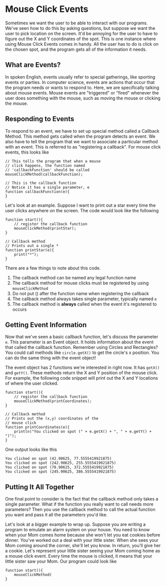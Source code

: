 # Mouse Click Events

Sometimes we want the user to be able to interact with our programs.  We've seen how to do this by asking questions, but suppose we want the user to pick  location on the screen.  It'd be annoying for the user to have to figure out the X and Y coordinates of the spot.  This is one instance where using Mouse Click Events comes in handy.  All the user has to do is click on the chosen spot, and the program gets all of the information it needs.


## What are Events?
In spoken English, events usually refer to special gatherings, like sporting events or parties.  In computer science, events are actions that occur that the program needs or wants to respond to.  Here, we are specifically talking about mouse events.  Mouse events are "triggered" or "fired" whenever the user does something with the mouse, such as moving the mouse or clicking the mouse.

## Responding to Events
To respond to an event, we have to set up special method called a Callback Method.  This method gets called when the program detects an event.  We also have to tell the program that we want to associate a particular method with an event. This is referred to as "registering a callback".  For mouse click events, this looks like

```
// This tells the program that when a mouse
// click happens, the function named
// 'callbackFunction' should be called
mouseClickMethod(callbackFunction);

// This is the callback function
// Notice it has a single parameter, e
function callbackFunction(e){
}
```


Let's look at an example.  Suppose I want to print out a star every time the user clicks anywhere on the screen.  The code would look like the following

```
function start(){
    // register the callback function
    mouseClickMethod(printStar);
}

// Callback method
// Prints out a single * 
function printStar(e){
    print("*");
}
```

There are a few things to note about this code.
1.  The callback method can be named any legal function name
2.  The callback method for mouse clicks must be registered by using ```mouseClickMethod```
2.  Do not put () after the function name when registering the callback
3.  The callback method always takes  single parameter, typically named ```e```
4.  The callback method is **always** called when the event it's registered to occurs

## Getting Event Information
Now that we've seen a basic callback function, let's discuss the parameter ```e```.  This parameter is an Event object.  It holds information about the event that called the callback function.  Remember using Circles and Rectangles?  You could call methods like ```circle.getX()``` to get the circle's x position.  You can do the same thing with the event object!

The event object has 2 functions we're interested in right now.  It has ```getX()``` and ```getY()```.  These methods return the X and Y position of the mouse click.  For example, the following code snippet will print out the X and Y locations of where the user clicked.

```
function start(){
    // register the callback function
    mouseClickMethod(printCoordinates);
}

// Callback method
// Prints out the (x,y) coordinates of the 
// mouse click
function printCoordinates(e){
    println("You clicked on spot (" + e.getX() + ", " + e.getY() + ")");
}
```

One output looks like this
```
You clicked on spot (42.90625, 77.5555419921875)
You clicked on spot (242.90625, 255.5555419921875)
You clicked on spot (78.90625, 372.5555419921875)
You clicked on spot (245.90625, 386.5555419921875)
```
## Putting It All Together
One final point to consider is the fact that the callback method only takes a single parameter.  What if the function you really want to call needs more parameters?  Then you use the callback method to call the actual function you want and pass it all the parameters you'd like.

Let's look at a bigger example to wrap up.  Suppose you are writing a program to emulate an alarm system on your house.  You need to know when your Mom comes home because she won't let you eat cookies before dinner.  You've worked out a deal with your little sister.  When she sees your Mom coming around the corner, she'll let you know.  In return, you'll give her a cookie.  Let's represent your little sister seeing your Mom coming home as a mouse click event.  Every time the mouse is clicked, it means that your little sister saw your Mom.  Our program could look like

```
function start(){
    mouseClickMethod(
}


```